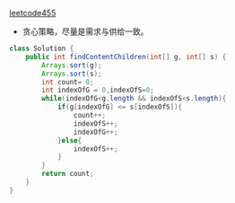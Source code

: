 [leetcode455](https://leetcode-cn.com/problems/assign-cookies/submissions/)

* 贪心策略，尽量是需求与供给一致。

```java
class Solution {
    public int findContentChildren(int[] g, int[] s) {
        Arrays.sort(g);
        Arrays.sort(s);
        int count= 0;
        int indexOfG = 0,indexOfS=0;
        while(indexOfG<g.length && indexOfS<s.length){
            if(g[indexOfG] <= s[indexOfS]){
                count++;
                indexOfS++;
                indexOfG++;
            }else{
                indexOfS++;
            }
        }
        return count;
    }
}
```

